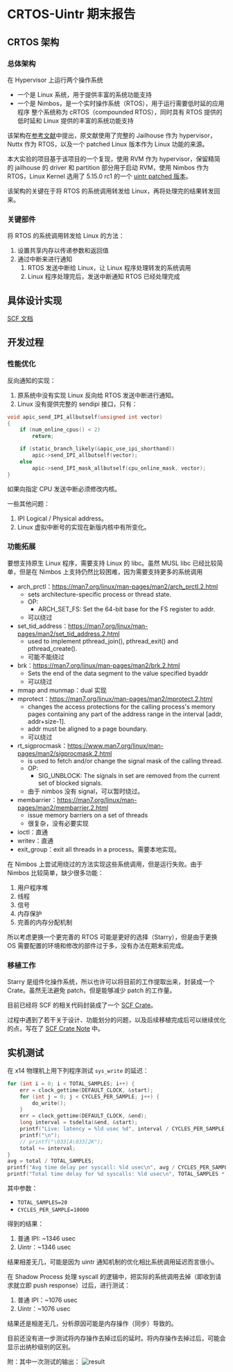 # CRTOS-Uintr 期末报告

## CRTOS 架构

### 总体架构

在 Hypervisor 上运行两个操作系统
- 一个是 Linux 系统，用于提供丰富的系统功能支持
- 一个是 Nimbos，是一个实时操作系统（RTOS），用于运行需要低时延的应用程序
整个系统称为 cRTOS（compounded RTOS），同时具有 RTOS 提供的低时延和 Linux 提供的丰富的系统功能支持  

该架构在[参考文献](#)中提出，原文献使用了完整的 Jailhouse 作为 hypervisor，Nuttx 作为 RTOS，以及一个 patched Linux 版本作为 Linux 功能的来源。  

本大实验的项目基于该项目的一个复现，使用 RVM 作为 hypervisor，保留精简的 jailhouse 的 driver 和 partition 部分用于启动 RVM，使用 Nimbos 作为 RTOS，Linux Kernel 选用了 5.15.0 rc1 的一个 [uintr patched 版本](https://github.com/OS-F-4/uintr-linux-kernel)。  

该架构的关键在于将 RTOS 的系统调用转发给 Linux，再将处理完的结果转发回来。


### 关键部件

将 RTOS 的系统调用转发给 Linux 的方法：
1. 设置共享内存以传递参数和返回值
2. 通过中断来进行通知
   1. RTOS 发送中断给 Linux，让 Linux 程序处理转发的系统调用
   2. Linux 程序处理完后，发送中断通知 RTOS 已经处理完成


## 具体设计实现

[SCF 文档](./scf_doc.md)

## 开发过程

### 性能优化

反向通知的实现：
1. 原系统中没有实现 Linux 反向给 RTOS 发送中断进行通知。
2. Linux 没有提供完整的 sendipi 接口，只有：
```c
void apic_send_IPI_allbutself(unsigned int vector)
{
	if (num_online_cpus() < 2)
		return;

	if (static_branch_likely(&apic_use_ipi_shorthand))
		apic->send_IPI_allbutself(vector);
	else
		apic->send_IPI_mask_allbutself(cpu_online_mask, vector);
}
```
如果向指定 CPU 发送中断必须修改内核。

一些其他问题：
1. IPI Logical / Physical address。
2. Linux 虚拟中断号的实现在新版内核中有所变化。

### 功能拓展

要想支持原生 Linux 程序，需要支持 Linux 的 libc。虽然 MUSL libc 已经比较简单，但是在 Nimbos 上支持仍然比较困难，因为需要支持更多的系统调用


- arch_prctl：https://man7.org/linux/man-pages/man2/arch_prctl.2.html
  - sets architecture-specific process or thread state.
  - OP:
    - ARCH_SET_FS: Set the 64-bit base for the FS register to addr.
  - 可以绕过
- set_tid_address：https://man7.org/linux/man-pages/man2/set_tid_address.2.html
  - used to implement pthread_join(),  pthread_exit() and pthread_create().
  - 可能不能绕过
- brk：https://man7.org/linux/man-pages/man2/brk.2.html
  - Sets the end of the data segment to the value specified byaddr
  - 可以绕过
- mmap and munmap：dual 实现
- mprotect：https://man7.org/linux/man-pages/man2/mprotect.2.html
  - changes the access protections for the calling process's memory pages containing any part of the address range in the interval [addr, addr+size-1].  
  - addr must be aligned to a page boundary.
  - 可以绕过
- rt_sigprocmask：https://www.man7.org/linux/man-pages/man2/sigprocmask.2.html
  - is used to fetch and/or change the signal mask of the calling thread.
  - OP:
    - SIG_UNBLOCK: The signals in set are removed from the current set of blocked signals.
  - 由于 nimbos 没有 signal，可以暂时绕过。
- membarrier：https://man7.org/linux/man-pages/man2/membarrier.2.html
  - issue memory barriers on a set of threads
  - 很复杂，没有必要实现
- ioctl：直通
- writev：直通
- exit_group：exit all threads in a process。需要本地实现。

在 Nimbos 上尝试用绕过的方法实现这些系统调用，但是运行失败。由于 Nimbos 比较简单，缺少很多功能：
1. 用户程序堆
2. 线程
3. 信号
4. 内存保护
5. 完善的内存分配机制  

所以考虑更换一个更完善的 RTOS 可能是更好的选择（Starry），但是由于更换 OS 需要配置的环境和修改的部件过于多，没有办法在期末前完成。

### 移植工作

Starry 是组件化操作系统，所以也许可以将目前的工作提取出来，封装成一个 Crate。虽然无法避免 patch，但是能够减少 patch 的工作量。

目前已经将 SCF 的相关代码封装成了一个 [SCF Crate](https://github.com/cRTOS-Uintr/scf)。

过程中遇到了若干关于设计、功能划分的问题，以及后续移植完成后可以继续优化的点，写在了 [SCF Crate Note](./scf_crate.md) 中。

## 实机测试

在 x14 物理机上用下列程序测试 `sys_write` 的延迟：

```c
for (int i = 0; i < TOTAL_SAMPLES; i++) {
    err = clock_gettime(DEFAULT_CLOCK, &start);
    for (int j = 0; j < CYCLES_PER_SAMPLE; j++) {
        do_write();
    }
    err = clock_gettime(DEFAULT_CLOCK, &end);
    long interval = tsdelta(&end, &start);
    printf("Live: latency = %ld usec %d", interval / CYCLES_PER_SAMPLE, i);
    printf("\n");
    // printf("\033[A\033[2K");
    total += interval;
}
avg = total / TOTAL_SAMPLES;
printf("Avg time delay per syscall: %ld usec\n", avg / CYCLES_PER_SAMPLE);
printf("Total time delay for %d syscalls: %ld usec\n", TOTAL_SAMPLES * CYCLES_PER_SAMPLE, total);
```

其中参数：
- `TOTAL_SAMPLES=20`
- `CYCLES_PER_SAMPLE=10000`


得到的结果：

1. 普通 IPI: ~1346 usec
2. Uintr：~1346 usec

结果相差无几，可能是因为 uintr 通知机制的优化相比系统调用延迟而言很小。



在 Shadow Process 处理 syscall 的逻辑中，把实际的系统调用去掉（即收到请求就立即 push response）过后，进行测试：
1. 普通 IPI：~1076 usec
2. Uintr：~1076 usec

结果还是相差无几，分析原因可能是内存操作（同步）导致的。

目前还没有进一步测试将内存操作去掉过后的延时。将内存操作去掉过后，可能会显示出纳秒级别的区别。

附：其中一次测试的输出：
![result](./assets/test.png)

